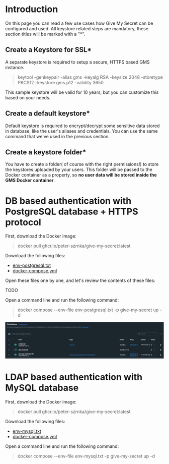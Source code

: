 # Introduction
On this page you can read a few use cases how Give My Secret can be configured and used. All keystore related steps are mandatory, these section titles will be marked with a "*".

## Create a Keystore for SSL*
A separate keystore is required to setup a secure, HTTPS based GMS instance.

> keytool -genkeypair -alias gms -keyalg RSA -keysize 2048 -storetype PKCS12 -keystore gms.p12 -validity 3650

This sample keystore will be valid for 10 years, but you can customize this based on your needs.

## Create a default keystore*
Default keystore is required to encrypt/decrypt some sensitive data stored in database, like the user's aliases and credentials. You can use the same command that we've used in the previous section.

## Create a keystore folder*
You have to create a folder( of course with the right permissions!) to store the keystores uploaded by your users. This folder will be passed to the Docker container as a property, so **no user data will be stored inside the GMS Docker container**.

# DB based authentication with PostgreSQL database + HTTPS protocol
First, download the Docker image:

> docker pull ghcr.io/peter-szrnka/give-my-secret:latest

Download the following files:
- [env-postgresql.txt](https://github.com/peter-szrnka/give-my-secret/blob/main/batch-files/db-authentication/env-postgresql.txt)
- [docker-compose.yml](https://github.com/peter-szrnka/give-my-secret/blob/main/batch-files/db-authentication/docker-compose.yml)

Open these files one by one, and let's review the contents of these files:

TODO

Open a command line and run the following command:

> docker compose --env-file env-postgresql.txt -p give-my-secret up -d

![image](docker-screenshot.png)

# LDAP based authentication with MySQL database
First, download the Docker image:

> docker pull ghcr.io/peter-szrnka/give-my-secret:latest

Download the following files:
- [env-mysql.txt](https://github.com/peter-szrnka/give-my-secret/blob/main/batch-files/db-authentication/env-mysql.txt)
- [docker-compose.yml](https://github.com/peter-szrnka/give-my-secret/blob/main/batch-files/ldap-authentication/docker-compose.yml)

Open a command line and run the following command:

> docker compose --env-file env-mysql.txt -p give-my-secret up -d

